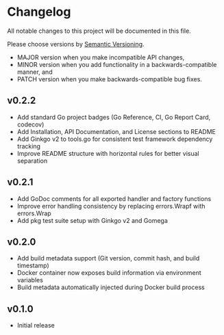 # Changelog

All notable changes to this project will be documented in this file.

Please choose versions by [Semantic Versioning](http://semver.org/).

* MAJOR version when you make incompatible API changes,
* MINOR version when you add functionality in a backwards-compatible manner, and
* PATCH version when you make backwards-compatible bug fixes.

## v0.2.2

- Add standard Go project badges (Go Reference, CI, Go Report Card, codecov)
- Add Installation, API Documentation, and License sections to README
- Add Ginkgo v2 to tools.go for consistent test framework dependency tracking
- Improve README structure with horizontal rules for better visual separation

## v0.2.1

- Add GoDoc comments for all exported handler and factory functions
- Improve error handling consistency by replacing errors.Wrapf with errors.Wrap
- Add pkg test suite setup with Ginkgo v2 and Gomega

## v0.2.0

- Add build metadata support (Git version, commit hash, and build timestamp)
- Docker container now exposes build information via environment variables
- Build metadata automatically injected during Docker build process

## v0.1.0

- Initial release
